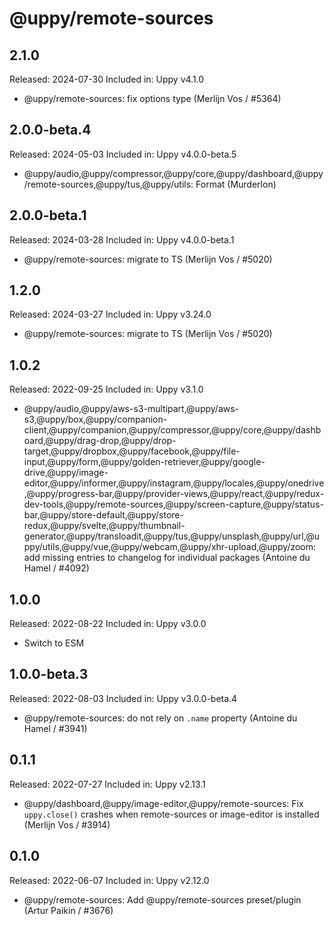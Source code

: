 # @uppy/remote-sources

## 2.1.0

Released: 2024-07-30
Included in: Uppy v4.1.0

- @uppy/remote-sources: fix options type (Merlijn Vos / #5364)

## 2.0.0-beta.4

Released: 2024-05-03
Included in: Uppy v4.0.0-beta.5

- @uppy/audio,@uppy/compressor,@uppy/core,@uppy/dashboard,@uppy/remote-sources,@uppy/tus,@uppy/utils: Format (Murderlon)

## 2.0.0-beta.1

Released: 2024-03-28
Included in: Uppy v4.0.0-beta.1

- @uppy/remote-sources: migrate to TS (Merlijn Vos / #5020)

## 1.2.0

Released: 2024-03-27
Included in: Uppy v3.24.0

- @uppy/remote-sources: migrate to TS (Merlijn Vos / #5020)

## 1.0.2

Released: 2022-09-25
Included in: Uppy v3.1.0

- @uppy/audio,@uppy/aws-s3-multipart,@uppy/aws-s3,@uppy/box,@uppy/companion-client,@uppy/companion,@uppy/compressor,@uppy/core,@uppy/dashboard,@uppy/drag-drop,@uppy/drop-target,@uppy/dropbox,@uppy/facebook,@uppy/file-input,@uppy/form,@uppy/golden-retriever,@uppy/google-drive,@uppy/image-editor,@uppy/informer,@uppy/instagram,@uppy/locales,@uppy/onedrive,@uppy/progress-bar,@uppy/provider-views,@uppy/react,@uppy/redux-dev-tools,@uppy/remote-sources,@uppy/screen-capture,@uppy/status-bar,@uppy/store-default,@uppy/store-redux,@uppy/svelte,@uppy/thumbnail-generator,@uppy/transloadit,@uppy/tus,@uppy/unsplash,@uppy/url,@uppy/utils,@uppy/vue,@uppy/webcam,@uppy/xhr-upload,@uppy/zoom: add missing entries to changelog for individual packages (Antoine du Hamel / #4092)

## 1.0.0

Released: 2022-08-22
Included in: Uppy v3.0.0

- Switch to ESM

## 1.0.0-beta.3

Released: 2022-08-03
Included in: Uppy v3.0.0-beta.4

- @uppy/remote-sources: do not rely on `.name` property (Antoine du Hamel / #3941)

## 0.1.1

Released: 2022-07-27
Included in: Uppy v2.13.1

- @uppy/dashboard,@uppy/image-editor,@uppy/remote-sources: Fix `uppy.close()` crashes when remote-sources or image-editor is installed (Merlijn Vos / #3914)

## 0.1.0

Released: 2022-06-07
Included in: Uppy v2.12.0

- @uppy/remote-sources: Add @uppy/remote-sources preset/plugin (Artur Paikin / #3676)
